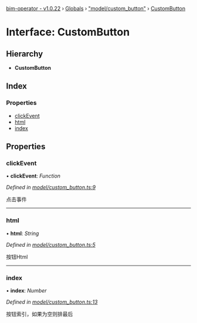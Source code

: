[bim-operator - v1.0.22](../README.md) › [Globals](../globals.md) › ["model/custom_button"](../modules/_model_custom_button_.md) › [CustomButton](_model_custom_button_.custombutton.md)

# Interface: CustomButton

## Hierarchy

* **CustomButton**

## Index

### Properties

* [clickEvent](_model_custom_button_.custombutton.md#clickevent)
* [html](_model_custom_button_.custombutton.md#html)
* [index](_model_custom_button_.custombutton.md#index)

## Properties

###  clickEvent

• **clickEvent**: *Function*

*Defined in [model/custom_button.ts:9](https://github.com/youkaisteve/bim-operator/blob/9d072c0/src/model/custom_button.ts#L9)*

点击事件

___

###  html

• **html**: *String*

*Defined in [model/custom_button.ts:5](https://github.com/youkaisteve/bim-operator/blob/9d072c0/src/model/custom_button.ts#L5)*

按钮Html

___

###  index

• **index**: *Number*

*Defined in [model/custom_button.ts:13](https://github.com/youkaisteve/bim-operator/blob/9d072c0/src/model/custom_button.ts#L13)*

按钮索引，如果为空则排最后
